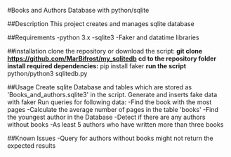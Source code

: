 #Books and Authors Database with python/sqlite

##Description
This project creates and manages sqlite database

##Requirements
-python 3.x
-sqlite3
-Faker and datatime libraries


##installation
clone the repository or download the script:
**git clone https://github.com/MarBifrost/my_sqlitedb**
**cd to the repository folder**
**install required dependencies:**
pip install faker
**run the script**
python/python3 sqlitedb.py


##Usage
Create sqlite Database and tables which are stored as 'Books_and_authors.sqlite3' in the script.
Generate and inserts fake data with faker
Run queries for following data:
-Find the book with the most pages
-Calculate the average number of pages in the table 'books'
-Find the youngest author in the Database
-Detect if there are any authors without books
-As least 5 authors who have written more than three books

##Known Issues
-Query for authors without books might not return the expected results
